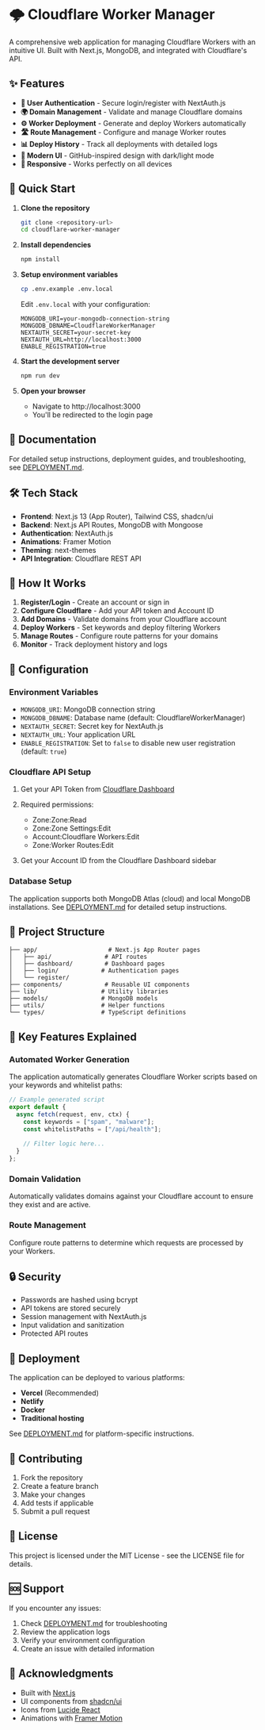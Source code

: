 # 🌩️ Cloudflare Worker Manager

A comprehensive web application for managing Cloudflare Workers with an intuitive UI. Built with Next.js, MongoDB, and integrated with Cloudflare's API.

## ✨ Features

- **🔐 User Authentication** - Secure login/register with NextAuth.js
- **🌍 Domain Management** - Validate and manage Cloudflare domains
- **⚙️ Worker Deployment** - Generate and deploy Workers automatically
- **🛣️ Route Management** - Configure and manage Worker routes
- **📊 Deploy History** - Track all deployments with detailed logs
- **🎨 Modern UI** - GitHub-inspired design with dark/light mode
- **📱 Responsive** - Works perfectly on all devices

## 🚀 Quick Start

1. **Clone the repository**
   ```bash
   git clone <repository-url>
   cd cloudflare-worker-manager
   ```

2. **Install dependencies**
   ```bash
   npm install
   ```

3. **Setup environment variables**
   ```bash
   cp .env.example .env.local
   ```
   
   Edit `.env.local` with your configuration:
   ```env
   MONGODB_URI=your-mongodb-connection-string
   MONGODB_DBNAME=CloudflareWorkerManager
   NEXTAUTH_SECRET=your-secret-key
   NEXTAUTH_URL=http://localhost:3000
   ENABLE_REGISTRATION=true
   ```

4. **Start the development server**
   ```bash
   npm run dev
   ```

5. **Open your browser**
   - Navigate to http://localhost:3000
   - You'll be redirected to the login page

## 📖 Documentation

For detailed setup instructions, deployment guides, and troubleshooting, see [DEPLOYMENT.md](./DEPLOYMENT.md).

## 🛠️ Tech Stack

- **Frontend**: Next.js 13 (App Router), Tailwind CSS, shadcn/ui
- **Backend**: Next.js API Routes, MongoDB with Mongoose
- **Authentication**: NextAuth.js
- **Animations**: Framer Motion
- **Theming**: next-themes
- **API Integration**: Cloudflare REST API

## 🎯 How It Works

1. **Register/Login** - Create an account or sign in
2. **Configure Cloudflare** - Add your API token and Account ID
3. **Add Domains** - Validate domains from your Cloudflare account
4. **Deploy Workers** - Set keywords and deploy filtering Workers
5. **Manage Routes** - Configure route patterns for your domains
6. **Monitor** - Track deployment history and logs

## 🔧 Configuration

### Environment Variables

- `MONGODB_URI`: MongoDB connection string
- `MONGODB_DBNAME`: Database name (default: CloudflareWorkerManager)
- `NEXTAUTH_SECRET`: Secret key for NextAuth.js
- `NEXTAUTH_URL`: Your application URL
- `ENABLE_REGISTRATION`: Set to `false` to disable new user registration (default: `true`)

### Cloudflare API Setup

1. Get your API Token from [Cloudflare Dashboard](https://dash.cloudflare.com/profile/api-tokens)
2. Required permissions:
   - Zone:Zone:Read
   - Zone:Zone Settings:Edit
   - Account:Cloudflare Workers:Edit
   - Zone:Worker Routes:Edit

3. Get your Account ID from the Cloudflare Dashboard sidebar

### Database Setup

The application supports both MongoDB Atlas (cloud) and local MongoDB installations. See [DEPLOYMENT.md](./DEPLOYMENT.md) for detailed setup instructions.

## 📁 Project Structure

```
├── app/                    # Next.js App Router pages
│   ├── api/               # API routes
│   ├── dashboard/         # Dashboard pages
│   ├── login/            # Authentication pages
│   └── register/
├── components/            # Reusable UI components
├── lib/                  # Utility libraries
├── models/               # MongoDB models
├── utils/                # Helper functions
└── types/                # TypeScript definitions
```

## 🌟 Key Features Explained

### Automated Worker Generation
The application automatically generates Cloudflare Worker scripts based on your keywords and whitelist paths:

```javascript
// Example generated script
export default {
  async fetch(request, env, ctx) {
    const keywords = ["spam", "malware"];
    const whitelistPaths = ["/api/health"];
    
    // Filter logic here...
  }
};
```

### Domain Validation
Automatically validates domains against your Cloudflare account to ensure they exist and are active.

### Route Management
Configure route patterns to determine which requests are processed by your Workers.

## 🔒 Security

- Passwords are hashed using bcrypt
- API tokens are stored securely
- Session management with NextAuth.js
- Input validation and sanitization
- Protected API routes

## 🚀 Deployment

The application can be deployed to various platforms:

- **Vercel** (Recommended)
- **Netlify**
- **Docker**
- **Traditional hosting**

See [DEPLOYMENT.md](./DEPLOYMENT.md) for platform-specific instructions.

## 🤝 Contributing

1. Fork the repository
2. Create a feature branch
3. Make your changes
4. Add tests if applicable
5. Submit a pull request

## 📄 License

This project is licensed under the MIT License - see the LICENSE file for details.

## 🆘 Support

If you encounter any issues:

1. Check [DEPLOYMENT.md](./DEPLOYMENT.md) for troubleshooting
2. Review the application logs
3. Verify your environment configuration
4. Create an issue with detailed information

## 🙏 Acknowledgments

- Built with [Next.js](https://nextjs.org/)
- UI components from [shadcn/ui](https://ui.shadcn.com/)
- Icons from [Lucide React](https://lucide.dev/)
- Animations with [Framer Motion](https://www.framer.com/motion/)
